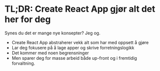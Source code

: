 # TL;DR: Create React App gjør alt det her for deg

Synes du det er mange nye konsepter? Jeg og.

- Create React App abstraherer vekk alt som har med oppsett å gjøre
- Lar deg fokusere på å lage apper og skrive forretningslogikk
- Det kommer med noen begrensninger
- Men sparer deg for masse arbeid både up-front og i fremtidig forvaltning.
